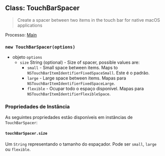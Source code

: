## Class: TouchBarSpacer

> Create a spacer between two items in the touch bar for native macOS applications

Processo: [Main](../glossary.md#main-process)

### `new TouchBarSpacer(options)`

* objeto `options`
  * `size` String (optional) - Size of spacer, possible values are:
    * `small` - Small space between items. Maps to `NSTouchBarItemIdentifierFixedSpaceSmall`. Este é o padrão.
    * `large` - Large space between items. Mapas para `NSTouchBarItemIdentifierFixedSpaceLarge`.
    * `flexible` - Ocupar todo o espaço disponível. Mapas para `NSTouchBarItemIdentifierFlexibleSpace`.

### Propriedades de Instância

As seguintes propriedades estão disponíveis em instâncias de `TouchBarSpacer`:

#### `touchBarSpacer.size`

Um `String` representando o tamanho do espaçador.  Pode ser `small`, `large` ou `flexible`.
